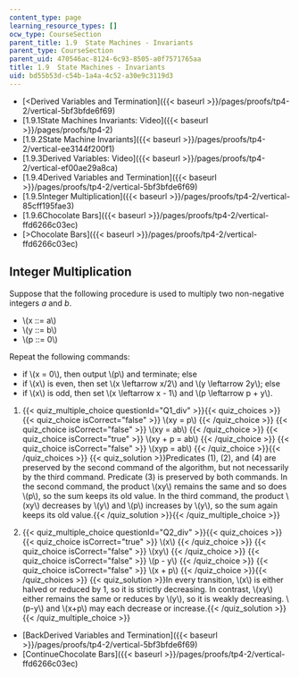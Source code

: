 ```yaml
---
content_type: page
learning_resource_types: []
ocw_type: CourseSection
parent_title: 1.9  State Machines - Invariants
parent_type: CourseSection
parent_uid: 470546ac-8124-6c93-8505-a0f7571765aa
title: 1.9  State Machines - Invariants
uid: bd55b53d-c54b-1a4a-4c52-a30e9c3119d3
---
```


*   [\<Derived Variables and Termination]({{< baseurl >}}/pages/proofs/tp4-2/vertical-5bf3bfde6f69)
*   [1.9.1State Machines Invariants: Video]({{< baseurl >}}/pages/proofs/tp4-2)
*   [1.9.2State Machine Invariants]({{< baseurl >}}/pages/proofs/tp4-2/vertical-ee3144f200f1)
*   [1.9.3Derived Variables: Video]({{< baseurl >}}/pages/proofs/tp4-2/vertical-ef00ae29a8ca)
*   [1.9.4Derived Variables and Termination]({{< baseurl >}}/pages/proofs/tp4-2/vertical-5bf3bfde6f69)
*   [1.9.5Integer Multiplication]({{< baseurl >}}/pages/proofs/tp4-2/vertical-85cff195fae3)
*   [1.9.6Chocolate Bars]({{< baseurl >}}/pages/proofs/tp4-2/vertical-ffd6266c03ec)
*   [\>Chocolate Bars]({{< baseurl >}}/pages/proofs/tp4-2/vertical-ffd6266c03ec)

Integer Multiplication
----------------------

  

Suppose that the following procedure is used to multiply two non-negative integers _a_ and _b_.

*   \\(x ::= a\\)
*   \\(y ::= b\\)
*   \\(p ::= 0\\)

Repeat the following commands:

*   if \\(x = 0\\), then output \\(p\\) and terminate; else
*   if \\(x\\) is even, then set \\(x \\leftarrow x/2\\) and \\(y \\leftarrow 2y\\); else
*   if \\(x\\) is odd, then set \\(x \\leftarrow x - 1\\) and \\(p \\leftarrow p + y\\).

  

1.  {{< quiz_multiple_choice questionId="Q1_div" >}}{{< quiz_choices >}}{{< quiz_choice isCorrect="false" >}}&nbsp;\\(xy = p\\)&nbsp;{{< /quiz_choice >}}
    {{< quiz_choice isCorrect="false" >}}&nbsp;\\(xy = ab\\)&nbsp;{{< /quiz_choice >}}
    {{< quiz_choice isCorrect="true" >}}&nbsp;\\(xy + p = ab\\)&nbsp;{{< /quiz_choice >}}
    {{< quiz_choice isCorrect="false" >}}&nbsp;\\(xyp = ab\\)&nbsp;{{< /quiz_choice >}}{{< /quiz_choices >}}
    {{< quiz_solution >}}Predicates (1), (2), and (4) are preserved by the second command of the algorithm, but not necessarily by the third command. Predicate (3) is preserved by both commands. In the second command, the product \\(xy\\) remains the same and so does \\(p\\), so the sum keeps its old value. In the third command, the product \\(xy\\) decreases by \\(y\\) and \\(p\\) increases by \\(y\\), so the sum again keeps its old value.{{< /quiz_solution >}}{{< /quiz_multiple_choice >}}
  
3.  {{< quiz_multiple_choice questionId="Q2_div" >}}{{< quiz_choices >}}{{< quiz_choice isCorrect="true" >}}&nbsp;\\(x\\)&nbsp;{{< /quiz_choice >}}
    {{< quiz_choice isCorrect="false" >}}&nbsp;\\(xy\\)&nbsp;{{< /quiz_choice >}}
    {{< quiz_choice isCorrect="false" >}}&nbsp;\\(p - y\\)&nbsp;{{< /quiz_choice >}}
    {{< quiz_choice isCorrect="false" >}}&nbsp;\\(x + p\\)&nbsp;{{< /quiz_choice >}}{{< /quiz_choices >}}
    {{< quiz_solution >}}In every transition, \\(x\\) is either halved or reduced by 1, so it is strictly decreasing. In contrast, \\(xy\\) either remains the same or reduces by \\(y\\), so it is weakly decreasing. \\(p-y\\) and \\(x+p\\) may each decrease or increase.{{< /quiz_solution >}}{{< /quiz_multiple_choice >}}

*   [BackDerived Variables and Termination]({{< baseurl >}}/pages/proofs/tp4-2/vertical-5bf3bfde6f69)
*   [ContinueChocolate Bars]({{< baseurl >}}/pages/proofs/tp4-2/vertical-ffd6266c03ec)